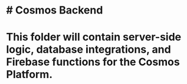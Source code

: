 # \# Cosmos Backend

# 

# This folder will contain server-side logic, database integrations, and Firebase functions for the Cosmos Platform.

# 

